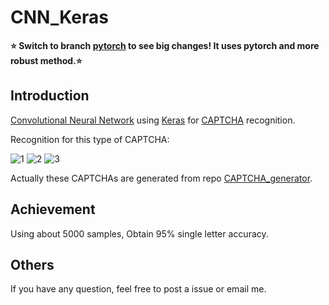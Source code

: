 # CNN_Keras

__:star: Switch to branch [pytorch](https://github.com/skyduy/CNN_keras/tree/pytorch) to see big changes! It uses pytorch and more robust method.:star:__

## Introduction
[Convolutional Neural Network](https://en.wikipedia.org/wiki/Convolutional_neural_network) using [Keras](https://github.com/fchollet/keras/tree/master/keras) for [CAPTCHA](https://en.wikipedia.org/wiki/CAPTCHA) recognition.

Recognition for this type of CAPTCHA:

![1](https://github.com/skyduy/CNN_keras/blob/master/samples/5WNAU.jpg)
![2](https://github.com/skyduy/CNN_keras/blob/master/samples/HCMYT.jpg)
![3](https://github.com/skyduy/CNN_keras/blob/master/samples/YRY8S.jpg)

Actually these CAPTCHAs are generated from repo [CAPTCHA_generator](https://github.com/skyduy/CAPTCHA_generator).

## Achievement

Using about 5000 samples, Obtain 95% single letter accuracy.


## Others

If you have any question, feel free to post a issue or email me.
